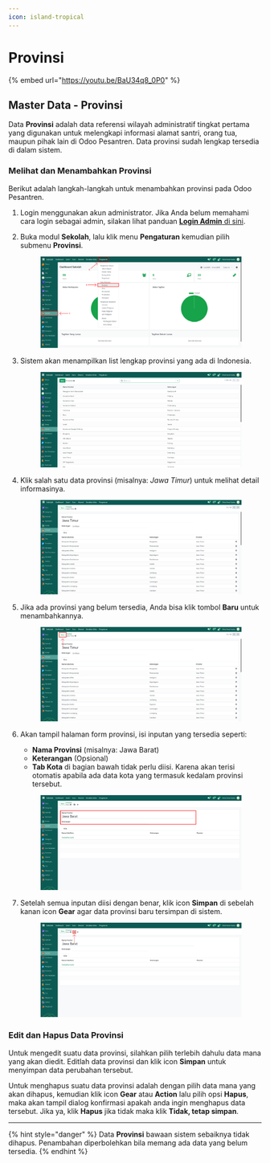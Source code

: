 ```yaml
---
icon: island-tropical
---
```


# Provinsi

{% embed url="https://youtu.be/BaU34q8_0P0" %}

## Master Data - Provinsi

Data **Provinsi** adalah data referensi wilayah administratif tingkat pertama yang digunakan untuk melengkapi informasi alamat santri, orang tua, maupun pihak lain di Odoo Pesantren. Data provinsi sudah lengkap tersedia di dalam sistem.

### Melihat dan Menambahkan Provinsi

Berikut adalah langkah-langkah untuk menambahkan provinsi pada Odoo Pesantren.

1. Login menggunakan akun administrator. Jika Anda belum memahami cara login sebagai admin, silakan lihat panduan [**Login Admin** di sini](../../panduan-login/login-admin.md).
2.  Buka modul **Sekolah**, lalu klik menu **Pengaturan** kemudian pilih submenu **Provinsi**.

    <figure><img src="../../.gitbook/assets/images-231.png" alt=""><figcaption></figcaption></figure>


3.  Sistem akan menampilkan list lengkap provinsi yang ada di Indonesia.

    <figure><img src="../../.gitbook/assets/images-232.png" alt=""><figcaption></figcaption></figure>


4.  Klik salah satu data provinsi (misalnya: _Jawa Timur_) untuk melihat detail informasinya.

    <figure><img src="../../.gitbook/assets/images-233.png" alt=""><figcaption></figcaption></figure>


5.  Jika ada provinsi yang belum tersedia, Anda bisa klik tombol **Baru** untuk menambahkannya.

    <figure><img src="../../.gitbook/assets/images-233 (1).png" alt=""><figcaption></figcaption></figure>


6.  Akan tampil halaman form provinsi, isi inputan yang tersedia seperti:

    * **Nama Provinsi** (misalnya: Jawa Barat)
    * **Keterangan** (Opsional)
    * **Tab Kota** di bagian bawah tidak perlu diisi. Karena akan terisi otomatis apabila ada data kota yang termasuk kedalam provinsi tersebut.

    <figure><img src="../../.gitbook/assets/images-240.png" alt=""><figcaption></figcaption></figure>


7.  Setelah semua inputan diisi dengan benar, klik icon **Simpan** di sebelah kanan icon **Gear** agar data provinsi baru tersimpan di sistem.

    <figure><img src="../../.gitbook/assets/images-241.png" alt=""><figcaption></figcaption></figure>

### Edit dan Hapus Data Provinsi

Untuk mengedit suatu data provinsi, silahkan pilih terlebih dahulu data mana yang akan diedit. Editlah data provinsi dan klik icon **Simpan** untuk menyimpan data perubahan tersebut.

Untuk menghapus suatu data provinsi adalah dengan pilih data mana yang akan dihapus, kemudian klik icon **Gear** atau **Action** lalu pilih opsi **Hapus**, maka akan tampil dialog konfirmasi apakah anda ingin menghapus data tersebut. Jika ya, klik **Hapus** jika tidak maka klik **Tidak, tetap simpan**.

***

{% hint style="danger" %}
Data **Provinsi** bawaan sistem sebaiknya tidak dihapus. Penambahan diperbolehkan bila memang ada data yang belum tersedia.
{% endhint %}
